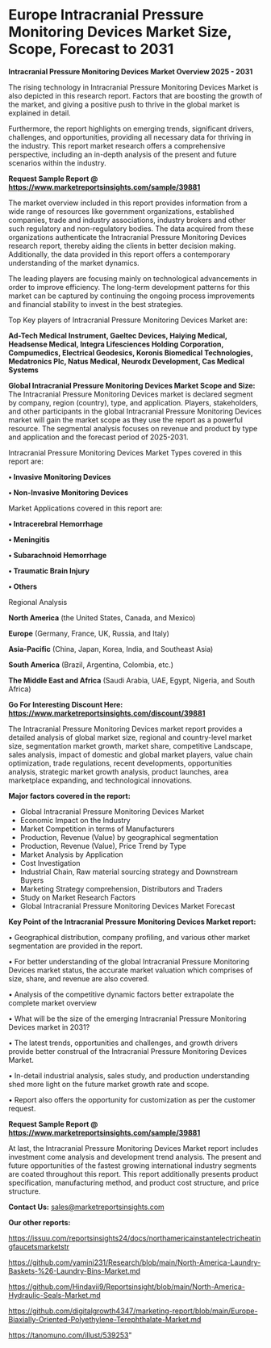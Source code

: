 # Europe Intracranial Pressure Monitoring Devices Market Size, Scope, Forecast to 2031

<Strong> Intracranial Pressure Monitoring Devices Market Overview 2025 - 2031</strong>

The rising technology in Intracranial Pressure Monitoring Devices Market is also depicted in this research report. Factors that are boosting the growth of the market, and giving a positive push to thrive in the global market is explained in detail.

Furthermore, the report highlights on emerging trends, significant drivers, challenges, and opportunities, providing all necessary data for thriving in the industry. This report market research offers a comprehensive perspective, including an in-depth analysis of the present and future scenarios within the industry.

<strong>Request Sample Report @ <a href=https://www.marketreportsinsights.com/sample/39881>https://www.marketreportsinsights.com/sample/39881</a></strong>

The market overview included in this report provides information from a wide range of resources like government organizations, established companies, trade and industry associations, industry brokers and other such regulatory and non-regulatory bodies. The data acquired from these organizations authenticate the Intracranial Pressure Monitoring Devices research report, thereby aiding the clients in better decision making. Additionally, the data provided in this report offers a contemporary understanding of the market dynamics.

The leading players are focusing mainly on technological advancements in order to improve efficiency. The long-term development patterns for this market can be captured by continuing the ongoing process improvements and financial stability to invest in the best strategies.

Top Key players of Intracranial Pressure Monitoring Devices Market are:

<strong>Ad-Tech Medical Instrument, Gaeltec Devices, Haiying Medical, Headsense Medical, Integra Lifesciences Holding Corporation, Compumedics, Electrical Geodesics, Koronis Biomedical Technologies, Medatronics Plc, Natus Medical, Neurodx Development, Cas Medical Systems</strong>

<strong><b>Global Intracranial Pressure Monitoring Devices Market Scope and Size:</b></strong>
The Intracranial Pressure Monitoring Devices market is declared segment by company, region (country), type, and application. Players, stakeholders, and other participants in the global Intracranial Pressure Monitoring Devices market will gain the market scope as they use the report as a powerful resource. The segmental analysis focuses on revenue and product by type and application and the forecast period of 2025-2031.

Intracranial Pressure Monitoring Devices Market Types covered in this report are:

<strong>•  Invasive Monitoring Devices

•  Non-Invasive Monitoring Devices</strong>

Market Applications covered in this report are:

<strong>•  Intracerebral Hemorrhage

•  Meningitis

•  Subarachnoid Hemorrhage

•  Traumatic Brain Injury

•  Others</strong> 

Regional Analysis

<strong>North America</strong> (the United States, Canada, and Mexico)

<strong>Europe</strong> (Germany, France, UK, Russia, and Italy)

<strong>Asia-Pacific</strong> (China, Japan, Korea, India, and Southeast Asia)

<strong>South America</strong> (Brazil, Argentina, Colombia, etc.)

<strong>The Middle East and Africa</strong> (Saudi Arabia, UAE, Egypt, Nigeria, and South Africa)

<strong>Go For Interesting Discount Here: <a href=https://www.marketreportsinsights.com/discount/39881>https://www.marketreportsinsights.com/discount/39881</a></strong>

The Intracranial Pressure Monitoring Devices market report provides a detailed analysis of global market size, regional and country-level market size, segmentation market growth, market share, competitive Landscape, sales analysis, impact of domestic and global market players, value chain optimization, trade regulations, recent developments, opportunities analysis, strategic market growth analysis, product launches, area marketplace expanding, and technological innovations.

<strong><b>Major factors covered in the report:</b></strong>
<ul>
  <li>Global Intracranial Pressure Monitoring Devices Market </li>
  <li>Economic Impact on the Industry</li>
  <li>Market Competition in terms of Manufacturers</li>
  <li>Production, Revenue (Value) by geographical segmentation</li>
  <li>Production, Revenue (Value), Price Trend by Type</li>
  <li>Market Analysis by Application</li>
  <li>Cost Investigation</li>
  <li>Industrial Chain, Raw material sourcing strategy and Downstream Buyers</li>
  <li>Marketing Strategy comprehension, Distributors and Traders</li>
  <li>Study on Market Research Factors</li>
  <li>Global Intracranial Pressure Monitoring Devices Market Forecast</li>
</ul>

<strong><b>Key Point of the Intracranial Pressure Monitoring Devices Market report:</b></strong>

• Geographical distribution, company profiling, and various other market segmentation are provided in the report.

• For better understanding of the global Intracranial Pressure Monitoring Devices market status, the accurate market valuation which comprises of size, share, and revenue are also covered.

• Analysis of the competitive dynamic factors better extrapolate the complete market overview

• What will be the size of the emerging Intracranial Pressure Monitoring Devices market in 2031?

• The latest trends, opportunities and challenges, and growth drivers provide better construal of the Intracranial Pressure Monitoring Devices Market.

• In-detail industrial analysis, sales study, and production understanding shed more light on the future market growth rate and scope.

• Report also offers the opportunity for customization as per the customer request.

<strong>Request Sample Report @ <a href=https://www.marketreportsinsights.com/sample/39881>https://www.marketreportsinsights.com/sample/39881</a></strong>

At last, the Intracranial Pressure Monitoring Devices Market report includes investment come analysis and development trend analysis. The present and future opportunities of the fastest growing international industry segments are coated throughout this report. This report additionally presents product specification, manufacturing method, and product cost structure, and price structure.

<strong>Contact Us:</strong>
sales@marketreportsinsights.com

<strong>Our other reports:</strong>

<a href=https://issuu.com/reportsinsights24/docs/northamericainstantelectricheatingfaucetsmarketstr>https://issuu.com/reportsinsights24/docs/northamericainstantelectricheatingfaucetsmarketstr</a>

<a href=https://github.com/yamini231/Research/blob/main/North-America-Laundry-Baskets-%26-Laundry-Bins-Market.md>https://github.com/yamini231/Research/blob/main/North-America-Laundry-Baskets-%26-Laundry-Bins-Market.md</a>

<a href=https://github.com/Hindavii9/Reportsinsight/blob/main/North-America-Hydraulic-Seals-Market.md>https://github.com/Hindavii9/Reportsinsight/blob/main/North-America-Hydraulic-Seals-Market.md</a>

<a href=https://github.com/digitalgrowth4347/marketing-report/blob/main/Europe-Biaxially-Oriented-Polyethylene-Terephthalate-Market.md>https://github.com/digitalgrowth4347/marketing-report/blob/main/Europe-Biaxially-Oriented-Polyethylene-Terephthalate-Market.md</a>

<a href=https://tanomuno.com/illust/539253>https://tanomuno.com/illust/539253</a>"
